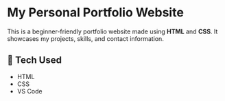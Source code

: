 # My Personal Portfolio Website

This is a beginner-friendly portfolio website made using **HTML** and **CSS**. It showcases my projects, skills, and contact information.

## 🔧 Tech Used

- HTML
- CSS
- VS Code



 
 
